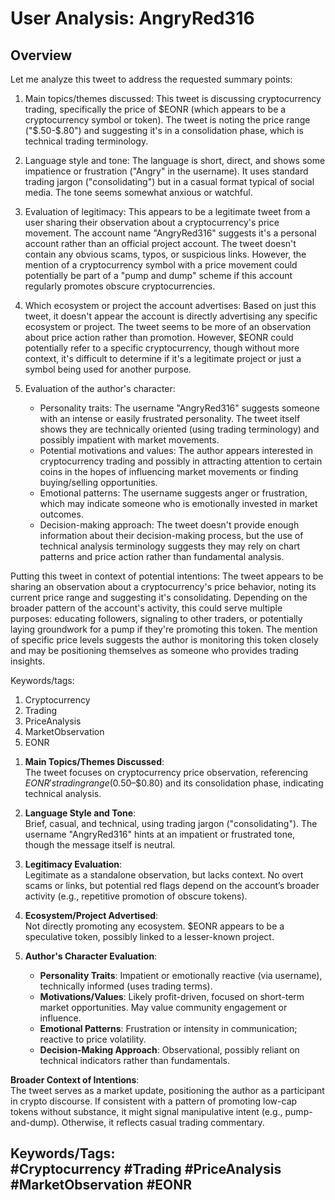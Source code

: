 # User Analysis: AngryRed316

## Overview

<think>
Let me analyze this tweet to address the requested summary points:

1. Main topics/themes discussed:
   This tweet is discussing cryptocurrency trading, specifically the price of $EONR (which appears to be a cryptocurrency symbol or token). The tweet is noting the price range ("$.50-$.80") and suggesting it's in a consolidation phase, which is technical trading terminology.

2. Language style and tone:
   The language is short, direct, and shows some impatience or frustration ("Angry" in the username). It uses standard trading jargon ("consolidating") but in a casual format typical of social media. The tone seems somewhat anxious or watchful.

3. Evaluation of legitimacy:
   This appears to be a legitimate tweet from a user sharing their observation about a cryptocurrency's price movement. The account name "AngryRed316" suggests it's a personal account rather than an official project account. The tweet doesn't contain any obvious scams, typos, or suspicious links. However, the mention of a cryptocurrency symbol with a price movement could potentially be part of a "pump and dump" scheme if this account regularly promotes obscure cryptocurrencies.

4. Which ecosystem or project the account advertises:
   Based on just this tweet, it doesn't appear the account is directly advertising any specific ecosystem or project. The tweet seems to be more of an observation about price action rather than promotion. However, $EONR could potentially refer to a specific cryptocurrency, though without more context, it's difficult to determine if it's a legitimate project or just a symbol being used for another purpose.

5. Evaluation of the author's character:
   - Personality traits: The username "AngryRed316" suggests someone with an intense or easily frustrated personality. The tweet itself shows they are technically oriented (using trading terminology) and possibly impatient with market movements.
   - Potential motivations and values: The author appears interested in cryptocurrency trading and possibly in attracting attention to certain coins in the hopes of influencing market movements or finding buying/selling opportunities.
   - Emotional patterns: The username suggests anger or frustration, which may indicate someone who is emotionally invested in market outcomes.
   - Decision-making approach: The tweet doesn't provide enough information about their decision-making process, but the use of technical analysis terminology suggests they may rely on chart patterns and price action rather than fundamental analysis.

Putting this tweet in context of potential intentions:
The tweet appears to be sharing an observation about a cryptocurrency's price behavior, noting its current price range and suggesting it's consolidating. Depending on the broader pattern of the account's activity, this could serve multiple purposes: educating followers, signaling to other traders, or potentially laying groundwork for a pump if they're promoting this token. The mention of specific price levels suggests the author is monitoring this token closely and may be positioning themselves as someone who provides trading insights.

Keywords/tags:
1. Cryptocurrency
2. Trading
3. PriceAnalysis
4. MarketObservation
5. EONR
</think>

1. **Main Topics/Themes Discussed**:  
   The tweet focuses on cryptocurrency price observation, referencing $EONR's trading range ($0.50–$0.80) and its consolidation phase, indicating technical analysis.

2. **Language Style and Tone**:  
   Brief, casual, and technical, using trading jargon ("consolidating"). The username "AngryRed316" hints at an impatient or frustrated tone, though the message itself is neutral.

3. **Legitimacy Evaluation**:  
   Legitimate as a standalone observation, but lacks context. No overt scams or links, but potential red flags depend on the account’s broader activity (e.g., repetitive promotion of obscure tokens).

4. **Ecosystem/Project Advertised**:  
   Not directly promoting any ecosystem. $EONR appears to be a speculative token, possibly linked to a lesser-known project.

5. **Author's Character Evaluation**:  
   - **Personality Traits**: Impatient or emotionally reactive (via username), technically informed (uses trading terms).  
   - **Motivations/Values**: Likely profit-driven, focused on short-term market opportunities. May value community engagement or influence.  
   - **Emotional Patterns**: Frustration or intensity in communication; reactive to price volatility.  
   - **Decision-Making Approach**: Observational, possibly reliant on technical indicators rather than fundamentals.  

**Broader Context of Intentions**:  
The tweet serves as a market update, positioning the author as a participant in crypto discourse. If consistent with a pattern of promoting low-cap tokens without substance, it might signal manipulative intent (e.g., pump-and-dump). Otherwise, it reflects casual trading commentary.

Keywords/Tags:  
#Cryptocurrency #Trading #PriceAnalysis #MarketObservation #EONR
---
